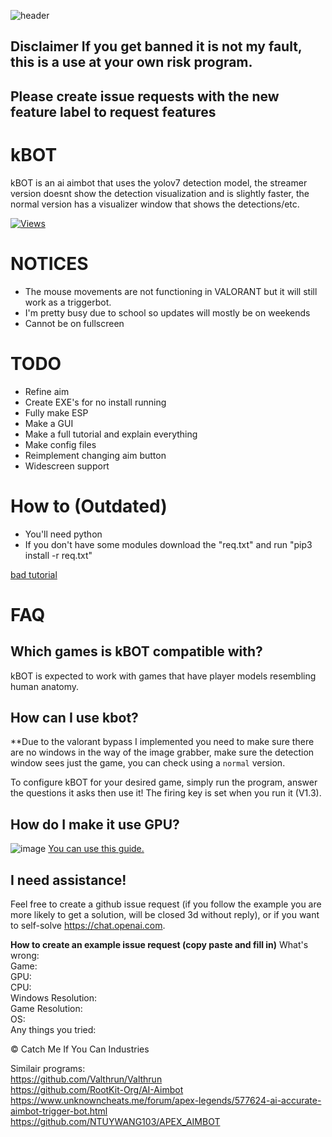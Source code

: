 
![header](https://capsule-render.vercel.app/api?type=waving&color=auto&height=300&section=header&text=kBOT&fontSize=90&animation=fadeIn)
## **Disclaimer** If you get banned it is not my fault, this is a use at your own risk program.



## Please create issue requests with the new feature label to request features

# kBOT

kBOT is an ai aimbot that uses the yolov7 detection model, the streamer version doesnt show the detection visualization and is slightly faster, the normal version has a visualizer window that shows the detections/etc.

[![Views](https://hits.seeyoufarm.com/api/count/incr/badge.svg?url=https%3A%2F%2Fgithub.com%2Fkbdevs%2Fai-aimbot&count_bg=%239279B5&title_bg=%23555555&icon=&icon_color=%23FFFFFF&title=Views&edge_flat=false)](https://hits.seeyoufarm.com)

# NOTICES
- The mouse movements are not functioning in VALORANT but it will still work as a triggerbot.
- I'm pretty busy due to school so updates will mostly be on weekends
- Cannot be on fullscreen

# TODO
- Refine aim
- Create EXE's for no install running
- Fully make ESP
- Make a GUI
- Make a full tutorial and explain everything
- Make config files
- Reimplement changing aim button
- Widescreen support


# How to (Outdated)

- You'll need python
- If you don't have some modules download the "req.txt" and run "pip3 install -r req.txt"

[bad tutorial](https://github.com/kbdevs/ai-aimbot/assets/86767129/dda5a2f0-89b7-4cb8-9332-a61588bc0123)



# FAQ

## Which games is kBOT compatible with?

kBOT is expected to work with games that have player models resembling human anatomy.

## How can I use kbot?

**Due to the valorant bypass I implemented you need to make sure there are no windows in the way of the image grabber, make sure the detection window sees just the game, you can check using a `normal` version.

To configure kBOT for your desired game, simply run the program, answer the questions it asks then use it! The firing key is set when you run it (V1.3).

## How do I make it use GPU?
![image](https://github.com/kbdevs/ai-aimbot/assets/86767129/4231cfa3-6a3f-485e-aaa7-ef7a78680ae8)
[You can use this guide.](https://medium.com/analytics-vidhya/build-opencv-from-source-with-cuda-for-gpu-access-on-windows-5cd0ce2b9b37) 


## I need assistance!

Feel free to create a github issue request (if you follow the example you are more likely to get a solution, will be closed 3d without reply), or if you want to self-solve https://chat.openai.com.

**How to create an example issue request (copy paste and fill in)**
What's wrong: <br>
Game: <br>
GPU: <br>
CPU: <br>
Windows Resolution: <br>
Game Resolution: <br>
OS: <br>
Any things you tried: <br>


© Catch Me If You Can Industries

Similair programs: <br>
https://github.com/Valthrun/Valthrun <br>
https://github.com/RootKit-Org/AI-Aimbot <br>
https://www.unknowncheats.me/forum/apex-legends/577624-ai-accurate-aimbot-trigger-bot.html <br>
https://github.com/NTUYWANG103/APEX_AIMBOT

